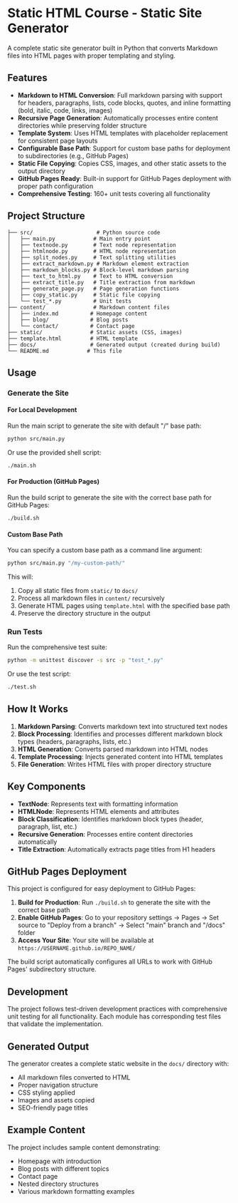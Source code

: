 # Static HTML Course - Static Site Generator

A complete static site generator built in Python that converts Markdown files into HTML pages with proper templating and styling.

## Features

- **Markdown to HTML Conversion**: Full markdown parsing with support for headers, paragraphs, lists, code blocks, quotes, and inline formatting (bold, italic, code, links, images)
- **Recursive Page Generation**: Automatically processes entire content directories while preserving folder structure
- **Template System**: Uses HTML templates with placeholder replacement for consistent page layouts
- **Configurable Base Path**: Support for custom base paths for deployment to subdirectories (e.g., GitHub Pages)
- **Static File Copying**: Copies CSS, images, and other static assets to the output directory
- **GitHub Pages Ready**: Built-in support for GitHub Pages deployment with proper path configuration
- **Comprehensive Testing**: 160+ unit tests covering all functionality

## Project Structure

```
├── src/                    # Python source code
│   ├── main.py            # Main entry point
│   ├── textnode.py        # Text node representation
│   ├── htmlnode.py        # HTML node representation
│   ├── split_nodes.py     # Text splitting utilities
│   ├── extract_markdown.py # Markdown element extraction
│   ├── markdown_blocks.py # Block-level markdown parsing
│   ├── text_to_html.py    # Text to HTML conversion
│   ├── extract_title.py   # Title extraction from markdown
│   ├── generate_page.py   # Page generation functions
│   ├── copy_static.py     # Static file copying
│   └── test_*.py          # Unit tests
├── content/               # Markdown content files
│   ├── index.md          # Homepage content
│   ├── blog/             # Blog posts
│   └── contact/          # Contact page
├── static/               # Static assets (CSS, images)
├── template.html         # HTML template
├── docs/                 # Generated output (created during build)
└── README.md            # This file
```

## Usage

### Generate the Site

#### For Local Development
Run the main script to generate the site with default "/" base path:

```bash
python src/main.py
```

Or use the provided shell script:

```bash
./main.sh
```

#### For Production (GitHub Pages)
Run the build script to generate the site with the correct base path for GitHub Pages:

```bash
./build.sh
```

#### Custom Base Path
You can specify a custom base path as a command line argument:

```bash
python src/main.py "/my-custom-path/"
```

This will:
1. Copy all static files from `static/` to `docs/`
2. Process all markdown files in `content/` recursively
3. Generate HTML pages using `template.html` with the specified base path
4. Preserve the directory structure in the output

### Run Tests

Run the comprehensive test suite:

```bash
python -m unittest discover -s src -p "test_*.py"
```

Or use the test script:

```bash
./test.sh
```

## How It Works

1. **Markdown Parsing**: Converts markdown text into structured text nodes
2. **Block Processing**: Identifies and processes different markdown block types (headers, paragraphs, lists, etc.)
3. **HTML Generation**: Converts parsed markdown into HTML nodes
4. **Template Processing**: Injects generated content into HTML templates
5. **File Generation**: Writes HTML files with proper directory structure

## Key Components

- **TextNode**: Represents text with formatting information
- **HTMLNode**: Represents HTML elements and attributes
- **Block Classification**: Identifies markdown block types (header, paragraph, list, etc.)
- **Recursive Generation**: Processes entire content directories automatically
- **Title Extraction**: Automatically extracts page titles from H1 headers

## GitHub Pages Deployment

This project is configured for easy deployment to GitHub Pages:

1. **Build for Production**: Run `./build.sh` to generate the site with the correct base path
2. **Enable GitHub Pages**: Go to your repository settings → Pages → Set source to "Deploy from a branch" → Select "main" branch and "/docs" folder
3. **Access Your Site**: Your site will be available at `https://USERNAME.github.io/REPO_NAME/`

The build script automatically configures all URLs to work with GitHub Pages' subdirectory structure.

## Development

The project follows test-driven development practices with comprehensive unit testing for all functionality. Each module has corresponding test files that validate the implementation.

## Generated Output

The generator creates a complete static website in the `docs/` directory with:
- All markdown files converted to HTML
- Proper navigation structure
- CSS styling applied
- Images and assets copied
- SEO-friendly page titles

## Example Content

The project includes sample content demonstrating:
- Homepage with introduction
- Blog posts with different topics
- Contact page
- Nested directory structures
- Various markdown formatting examples
